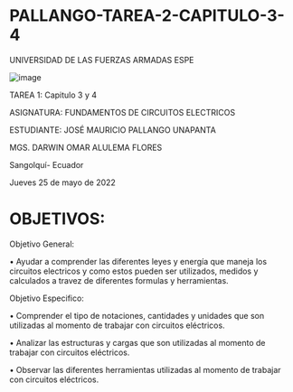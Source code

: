 # PALLANGO-TAREA-2-CAPITULO-3-4

UNIVERSIDAD DE LAS FUERZAS ARMADAS ESPE



![image](https://user-images.githubusercontent.com/105695077/169195292-caeb0d12-8f66-4f08-bb58-2efffc44ccf5.png)




TAREA 1: Capitulo 3 y 4 



ASIGNATURA: FUNDAMENTOS DE CIRCUITOS ELECTRICOS

ESTUDIANTE: JOSÉ MAURICIO PALLANGO UNAPANTA

MGS. DARWIN OMAR ALULEMA FLORES

Sangolquí- Ecuador

Jueves 25 de mayo de 2022

# OBJETIVOS:

Objetivo General:

• Ayudar a comprender las diferentes leyes y energía que maneja los circuitos electricos y como estos pueden ser utilizados, medidos y calculados a travez de diferentes formulas y herramientas.

Objetivo Especifico:

• Comprender el tipo de notaciones, cantidades y unidades que son utilizadas al momento de trabajar con circuitos eléctricos.

• Analizar las estructuras y cargas que son utilizadas al momento de trabajar con circuitos eléctricos.

• Observar las diferentes herramientas utilizadas al momento de trabajar con circuitos eléctricos.

